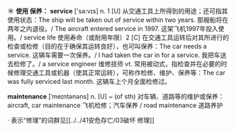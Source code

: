 ☀ <span class="category">**使用 保养：**</span>
<span class="vocabulary">**service**</span> ['sə:vɪs] 
<span class="definition">n. 1 [U] 从交通工具上所得到的用途；还可指其使用状态：</span>The ship will be taken out of service within two years. 那艘船将在两年之内退役。/ The aircraft entered service in 1997. 这架飞机1997年投入使用。/ service life 使用寿命（或耐用年限）<span class="definition">2 [C] 在交通工具运转后对其所进行的检查或检修（目的在于确保其运转良好），也可叫保养：</span>The car needs a service. 这辆车需要一次保养。/ I had taken the car in for a service. 我把车送去检修了。/ a service engineer 维修技师 <span class="definition">vt. 常用被动式，指检查并在必要的时候修理交通工具或机器（使其正常运转），可称作检修、维护、保养等：</span>The car was fully serviced last month. 这辆车上个月全面检修过。
           
<span class="vocabulary">**maintenance**</span> [ˈmeɪntənəns]
<span class="definition">n. [U] ~ (of sth) 对车辆、道路等的维护或保养：</span>aircraft, car maintenance 飞机检修；汽车保养 / road maintenance 道路养护 

· 表示“修理”的词群见[[../../41安危存亡/03破坏 修理]]
